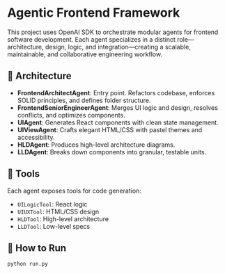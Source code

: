 # Agentic Frontend Framework

This project uses OpenAI SDK to orchestrate modular agents for frontend software development. Each agent specializes in a distinct role—architecture, design, logic, and integration—creating a scalable, maintainable, and collaborative engineering workflow.

## 🔧 Architecture

- **FrontendArchitectAgent**: Entry point. Refactors codebase, enforces SOLID principles, and defines folder structure.
- **FrontendSeniorEngineerAgent**: Merges UI logic and design, resolves conflicts, and optimizes components.
- **UIAgent**: Generates React components with clean state management.
- **UIViewAgent**: Crafts elegant HTML/CSS with pastel themes and accessibility.
- **HLDAgent**: Produces high-level architecture diagrams.
- **LLDAgent**: Breaks down components into granular, testable units.

## 🧰 Tools

Each agent exposes tools for code generation:
- `UILogicTool`: React logic
- `UIUXTool`: HTML/CSS design
- `HLDTool`: High-level architecture
- `LLDTool`: Low-level specs

## 🚀 How to Run

```bash
python run.py